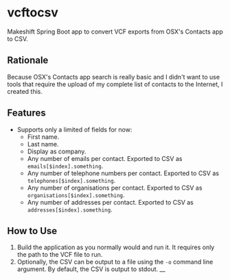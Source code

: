 # vcftocsv
Makeshift Spring Boot app to convert VCF exports from OSX's Contacts app to CSV.

## Rationale
Because OSX's Contacts app search is really basic and I didn't want to use tools that require the upload of my complete list of contacts to the Internet, I created this.

## Features
* Supports only a limited of fields for now:
  * First name.
  * Last name.
  * Display as company.
  * Any number of emails per contact. Exported to CSV as `emails[$index].something`.
  * Any number of telephone numbers per contact. Exported to CSV as `telephones[$index].something`.
  * Any number of organisations per contact. Exported to CSV as `organisations[$index].something`.
  * Any number of addresses per contact. Exported to CSV as `addresses[$index].something`.

## How to Use
1. Build the application as you normally would and run it. It requires only the path to the VCF file to run.
1. Optionally, the CSV can be output to a file using the `-o` command line argument. By default, the CSV is output to stdout.
__